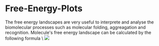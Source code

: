 # Free-Energy-Plots

The free energy landscapes are very useful to interprete and analyse the biomolecular processes such as molecular folding, aggreagation and recognition. Molecule's free energy landscape can be calculated by the following formula
\ <img src="https://render.githubusercontent.com/render/math?math=\Delta G=-k_BTlnP(CV_1,CV2)"> 
